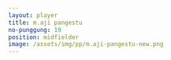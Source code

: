 ```yaml
---
layout: player
title: m.aji pangestu
no-punggung: 19
position: midfielder
image: /assets/img/pp/m.aji-pangestu-new.png
---
```


